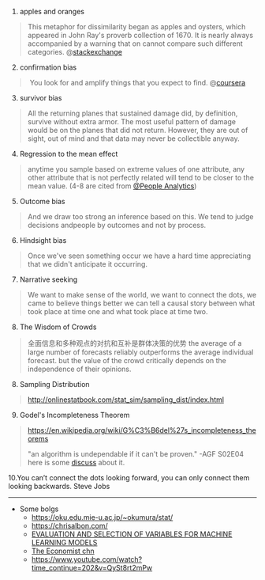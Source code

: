 
1. apples and oranges
> This metaphor for dissimilarity began as apples and oysters, which appeared in John Ray's proverb collection of 1670. It is nearly always accompanied by a warning that on cannot compare such different categories.
> @[stackexchange](https://english.stackexchange.com/questions/132871/origin-of-comparing-apples-and-oranges)

2. confirmation bias
>  You look for and amplify things that you expect to find. 
@[coursera](https://www.coursera.org/learn/dataviz-dashboards/home)

3. survivor bias
> All the returning planes that sustained damage did, by definition, survive without extra armor. The most useful pattern of damage would be on the planes that did not return. However, they are out of sight, out of mind and that data may never be collectible anyway. 

4. Regression to the mean effect 
> anytime you sample based on extreme values of one attribute, any other attribute that is not perfectly related will tend to be closer to the mean value. (4-8 are cited from [@People Analytics](https://www.coursera.org/learn/wharton-people-analytics))

5. Outcome bias
> And we draw too strong an inference based on this. We tend to judge decisions andpeople by outcomes and not by process. 

6. Hindsight bias
> Once we've seen something occur we have a hard time appreciating that we didn't anticipate it occurring. 

7. Narrative seeking
> We want to make sense of the world, we want to connect the dots, we came to believe things better we can tell a causal story between what took place at time one and what took place at time two. 

8. The Wisdom of Crowds
> 全面信息和多种观点的对抗和互补是群体决策的优势
> the average of a large number of forecasts reliably outperforms the average individual forecast. but the value of the crowd critically depends on the independence of their opinions. 

8. Sampling Distribution
> http://onlinestatbook.com/stat_sim/sampling_dist/index.html

9. Godel's Incompleteness Theorem
> https://en.wikipedia.org/wiki/G%C3%B6del%27s_incompleteness_theorems
> 
> "an algorithm is undependable if it can't be proven." -AGF S02E04
here is some [discuss](https://www.reddit.com/r/thegoodwife/comments/86zacx/the_good_fight_episode_discussions02e04_day_429/) about it.

10.You can’t connect the dots looking forward, you can only connect them looking backwards. Steve Jobs

---
- Some bolgs
  - https://oku.edu.mie-u.ac.jp/~okumura/stat/
  - https://chrisalbon.com/
  - [EVALUATION AND SELECTION OF VARIABLES FOR MACHINE LEARNING MODELS](https://www.mql5.com/en/articles/2029?)
  - [The Economist chn](http://www.tegbr.com/)
  - https://www.youtube.com/watch?time_continue=202&v=QySt8rt2mPw
